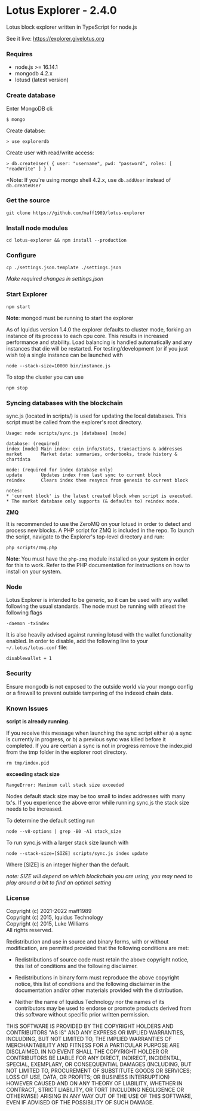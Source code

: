 Lotus Explorer - 2.4.0
================

Lotus block explorer written in TypeScript for node.js

See it live: https://explorer.givelotus.org

### Requires

*  node.js >= 16.14.1
*  mongodb 4.2.x
*  lotusd (latest version)

### Create database

Enter MongoDB cli:

    $ mongo

Create databse:

    > use explorerdb

Create user with read/write access:

    > db.createUser( { user: "username", pwd: "password", roles: [ "readWrite" ] } )

*Note: If you're using mongo shell 4.2.x, use `db.addUser` instead of `db.createUser`

### Get the source

    git clone https://github.com/maff1989/lotus-explorer

### Install node modules

    cd lotus-explorer && npm install --production

### Configure

    cp ./settings.json.template ./settings.json

*Make required changes in settings.json*

### Start Explorer

    npm start

**Note**: mongod must be running to start the explorer

As of Iquidus version 1.4.0 the explorer defaults to cluster mode, forking an instance of its process to each cpu core. This results in increased performance and stability. Load balancing is handled automatically and any instances that die will be restarted. For testing/development (or if you just wish to) a single instance can be launched with

    node --stack-size=10000 bin/instance.js

To stop the cluster you can use

    npm stop

### Syncing databases with the blockchain

sync.js (located in scripts/) is used for updating the local databases. This script must be called from the explorer's root directory.

    Usage: node scripts/sync.js [database] [mode]

    database: (required)
    index [mode] Main index: coin info/stats, transactions & addresses
    market       Market data: summaries, orderbooks, trade history & chartdata

    mode: (required for index database only)
    update       Updates index from last sync to current block
    reindex      Clears index then resyncs from genesis to current block

    notes:
    * 'current block' is the latest created block when script is executed.
    * The market database only supports (& defaults to) reindex mode.

**ZMQ**

It is recommended to use the ZeroMQ on your lotusd in order to detect and process new blocks. A PHP script for ZMQ is included in the repo. To launch the script, navigate to the Explorer's top-level directory and run:

    php scripts/zmq.php

**Note**: You must have the `php-zmq` module installed on your system in order for this to work. Refer to the PHP documentation for instructions on how to install on your system.

### Node

Lotus Explorer is intended to be generic, so it can be used with any wallet following the usual standards. The node must be running with atleast the following flags

    -daemon -txindex

It is also heavily advised against running lotusd with the wallet functionality enabled. In order to disable, add the following line to your `~/.lotus/lotus.conf` file:

    disablewallet = 1
    
### Security

Ensure mongodb is not exposed to the outside world via your mongo config or a firewall to prevent outside tampering of the indexed chain data. 

### Known Issues

**script is already running.**

If you receive this message when launching the sync script either a) a sync is currently in progress, or b) a previous sync was killed before it completed. If you are certian a sync is not in progress remove the index.pid from the tmp folder in the explorer root directory.

    rm tmp/index.pid

**exceeding stack size**

    RangeError: Maximum call stack size exceeded

Nodes default stack size may be too small to index addresses with many tx's. If you experience the above error while running sync.js the stack size needs to be increased.

To determine the default setting run

    node --v8-options | grep -B0 -A1 stack_size

To run sync.js with a larger stack size launch with

    node --stack-size=[SIZE] scripts/sync.js index update

Where [SIZE] is an integer higher than the default.

*note: SIZE will depend on which blockchain you are using, you may need to play around a bit to find an optimal setting*

### License

Copyright (c) 2021-2022 maff1989  
Copyright (c) 2015, Iquidus Technology  
Copyright (c) 2015, Luke Williams  
All rights reserved.

Redistribution and use in source and binary forms, with or without
modification, are permitted provided that the following conditions are met:

* Redistributions of source code must retain the above copyright notice, this
  list of conditions and the following disclaimer.

* Redistributions in binary form must reproduce the above copyright notice,
  this list of conditions and the following disclaimer in the documentation
  and/or other materials provided with the distribution.

* Neither the name of Iquidus Technology nor the names of its
  contributors may be used to endorse or promote products derived from
  this software without specific prior written permission.

THIS SOFTWARE IS PROVIDED BY THE COPYRIGHT HOLDERS AND CONTRIBUTORS "AS IS"
AND ANY EXPRESS OR IMPLIED WARRANTIES, INCLUDING, BUT NOT LIMITED TO, THE
IMPLIED WARRANTIES OF MERCHANTABILITY AND FITNESS FOR A PARTICULAR PURPOSE ARE
DISCLAIMED. IN NO EVENT SHALL THE COPYRIGHT HOLDER OR CONTRIBUTORS BE LIABLE
FOR ANY DIRECT, INDIRECT, INCIDENTAL, SPECIAL, EXEMPLARY, OR CONSEQUENTIAL
DAMAGES (INCLUDING, BUT NOT LIMITED TO, PROCUREMENT OF SUBSTITUTE GOODS OR
SERVICES; LOSS OF USE, DATA, OR PROFITS; OR BUSINESS INTERRUPTION) HOWEVER
CAUSED AND ON ANY THEORY OF LIABILITY, WHETHER IN CONTRACT, STRICT LIABILITY,
OR TORT (INCLUDING NEGLIGENCE OR OTHERWISE) ARISING IN ANY WAY OUT OF THE USE
OF THIS SOFTWARE, EVEN IF ADVISED OF THE POSSIBILITY OF SUCH DAMAGE.
